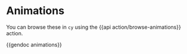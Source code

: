# Animations

You can browse these in `cy` using the {{api action/browse-animations}} action.

{{gendoc animations}}
